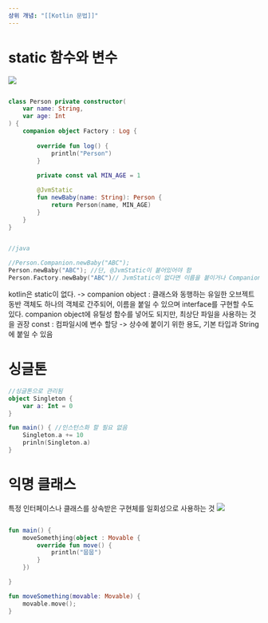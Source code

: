 ```yaml
---
상위 개념: "[[Kotlin 문법]]"
---
```

# static 함수와 변수
![](https://i.imgur.com/RLblkuT.png)

```kotlin

class Person private constructor(
	var name: String,
	var age: Int
) {
	companion object Factory : Log {
	
		override fun log() {
			println("Person")
		}
		
		private const val MIN_AGE = 1

		@JvmStatic
		fun newBaby(name: String): Person {
			return Person(name, MIN_AGE)
		}
	}
}


//java

//Person.Companion.newBaby("ABC");
Person.newBaby("ABC"); //단, @JvmStatic이 붙어있어야 함
Person.Factory.newBaby("ABC")// JvmStatic이 없다면 이름을 붙이거나 Companion 붙이기
```

kotlin은 static이 없다. -> companion object : 클래스와 동행하는 유일한 오브젝트
	동반 객체도 하나의 객체로 간주되어, 이름을 붙일 수 있으며 interface를 구현할 수도 있다.
	companion object에 유틸성 함수를 넣어도 되지만, 최상단 파일을 사용하는 것을 권장
const : 컴파일시에 변수 할당 -> 상수에 붙이기 위한 용도, 기본 타입과 String에 붙일 수 있음
# 싱글톤
```kotlin
//싱글톤으로 관리됨
object Singleton {
	var a: Int = 0
}

fun main() { //인스턴스화 할 필요 없음 
	Singleton.a += 10
	prinln(Singleton.a)
}
```
# 익명 클래스
특정 인터페이스나 클래스를 상속받은 구현체를 일회성으로 사용하는 것
![](https://i.imgur.com/te3LF19.png)

```kotlin

fun main() {
	moveSomethjing(object : Movable {
		override fun move() {
			println("뭅뭅")
		}
	})

}

fun moveSomething(movable: Movable) {
	movable.move();
}
```